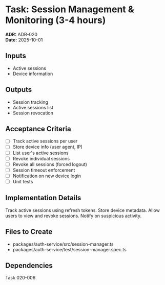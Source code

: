 # Task: Session Management & Monitoring (3-4 hours)
**ADR:** ADR-020  
**Date:** 2025-10-01

## Inputs
- Active sessions
- Device information

## Outputs
- Session tracking
- Active sessions list
- Session revocation

## Acceptance Criteria
- [ ] Track active sessions per user
- [ ] Store device info (user agent, IP)
- [ ] List user's active sessions
- [ ] Revoke individual sessions
- [ ] Revoke all sessions (forced logout)
- [ ] Session timeout enforcement
- [ ] Notification on new device login
- [ ] Unit tests

## Implementation Details
Track active sessions using refresh tokens. Store device metadata. Allow users to view and revoke sessions. Notify on suspicious activity.

## Files to Create
- packages/auth-service/src/session-manager.ts
- packages/auth-service/test/session-manager.spec.ts

## Dependencies
Task 020-006